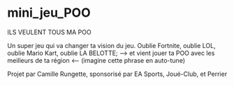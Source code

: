 # mini_jeu_POO



ILS VEULENT TOUS MA POO

Un super jeu qui va changer ta vision du jeu. Oublie Fortnite, oublie LOL, oublie Mario Kart, oublie LA BELOTTE;
--> et vient jouer ta POO avec les meilleurs de ta région <-- (imagine cette phrase en auto-tune)

Projet par Camille Rungette, sponsorisé par EA Sports, Joué-Club, et Perrier




